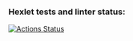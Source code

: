 ### Hexlet tests and linter status:
[![Actions Status](https://github.com/EgorSolovey/qa-engineer-project-84/workflows/hexlet-check/badge.svg)](https://github.com/EgorSolovey/qa-engineer-project-84/actions)
